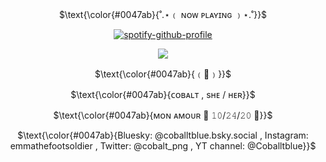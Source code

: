 <p align="center">
$\text{\color{#0047ab}{˚.⋆﹙ ɴᴏᴡ ᴘʟᴀʏɪɴɢ ﹚⋆.˚}}$
</p>


<p align="center" width="100%"
  
[![spotify-github-profile](https://spotify-github-profile.kittinanx.com/api/view?uid=0m2tgbetpzzj8u1noxf0e2b8h&cover_image=true&theme=novatorem&show_offline=false&background_color=121212&interchange=false&bar_color=0047ab&bar_color_cover=false)](https://spotify-github-profile.kittinanx.com/api/view?uid=0m2tgbetpzzj8u1noxf0e2b8h&redirect=true)

</p>

<p align="center" width="50" height="50">
  <img src="https://i.imgur.com/d0HoE9a.png" />
</p>

<p align="center">
$\text{\color{#0047ab}{﹙🏰﹚}}$
</p>

<p align="center">
$\text{\color{#0047ab}{ᴄᴏʙᴀʟᴛ , sʜᴇ / ʜᴇʀ}}$
</p>

<p align="center">
$\text{\color{#0047ab}{ᴍᴏɴ ᴀᴍᴏᴜʀ 💙 𝟷𝟶/𝟸𝟺/𝟸𝟶 💜}}$
</p>

<p align="center">
$\text{\color{#0047ab}{Bluesky: @coballtblue.bsky.social , Instagram: emmathefootsoldier , Twitter: @cobalt_png , YT channel: @Coballtblue}}$
</p>






